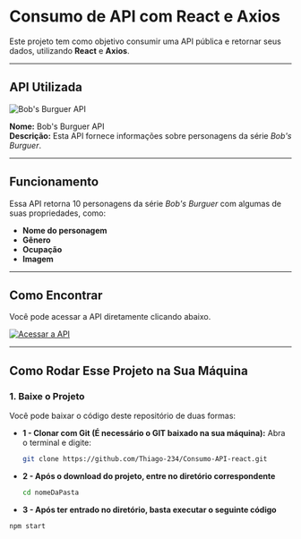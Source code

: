 # Consumo de API com React e Axios

Este projeto tem como objetivo consumir uma API pública e retornar seus dados, utilizando **React** e **Axios**.

---

## API Utilizada

![Bob's Burguer API](https://www.bobsburgersapi.com/_next/image?url=%2Fassets%2Fimages%2Flogo.png&w=48&q=75)

**Nome:** Bob's Burguer API  
**Descrição:** Esta API fornece informações sobre personagens da série *Bob's Burguer*.

---

## Funcionamento

Essa API retorna 10 personagens da série *Bob's Burguer* com algumas de suas propriedades, como:

- **Nome do personagem**
- **Gênero**
- **Ocupação**
- **Imagem**

---

## Como Encontrar
Você pode acessar a API diretamente clicando abaixo.

[![Acessar a API](https://img.shields.io/badge/Acessar%20a%20API-007bff?style=for-the-badge&logo=appveyor)](https://www.bobsburgersapi.com/)

---

## Como Rodar Esse Projeto na Sua Máquina

### 1. Baixe o Projeto

Você pode baixar o código deste repositório de duas formas:

- **1 - Clonar com Git (É necessário o GIT baixado na sua máquina):**
  Abra o terminal e digite:

  ```bash
  git clone https://github.com/Thiago-234/Consumo-API-react.git

- **2 - Após o download do projeto, entre no diretório correspondente**
  ```bash
  cd nomeDaPasta

 - **3 - Após ter entrado no diretório, basta executar o seguinte código**
  ```bash
  npm start

